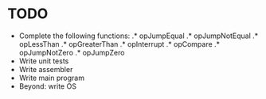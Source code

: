 # TODO
* Complete the following functions:
.* opJumpEqual
.* opJumpNotEqual
.* opLessThan
.* opGreaterThan
.* opInterrupt
.* opCompare
.* opJumpNotZero
.* opJumpZero
* Write unit tests
* Write assembler
* Write main program
* Beyond: write OS
